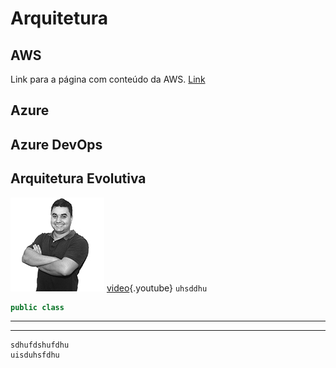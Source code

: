 <!-- TITLE: Arquitetura -->
<!-- SUBTITLE: A quick summary of Arquitetura -->

# Arquitetura
## AWS
Link para a página com conteúdo da AWS.
[Link](/aws)

## Azure

## Azure DevOps

## Arquitetura Evolutiva
![Profile Cit](/uploads/profile-cit.jpg "Profile Cit")
[video](https://www.youtube.com/watch?v=o2R4ThoOIC0){.youtube}
`uhsddhu`
```java
public class
```


-----



-----



```text
sdhufdshufdhu
uisduhsfdhu
```


